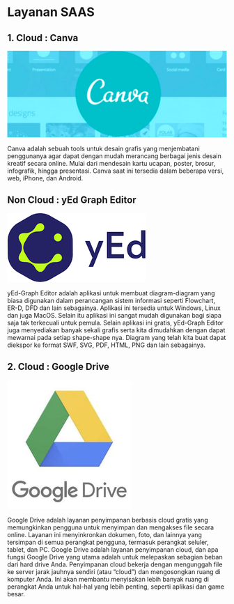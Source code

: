 # Layanan SAAS

## 1. Cloud : Canva

![](img/tugas/001.png)

Canva adalah sebuah tools untuk desain grafis yang menjembatani penggunanya agar dapat dengan mudah merancang berbagai jenis desain kreatif secara online. Mulai dari mendesain kartu ucapan, poster, brosur, infografik, hingga presentasi. Canva saat ini tersedia dalam beberapa versi, web, iPhone, dan Android.

## Non Cloud : yEd Graph Editor

![](img/tugas/002.png)

yEd-Graph Editor adalah aplikasi untuk membuat diagram-diagram yang biasa digunakan dalam perancangan sistem informasi seperti Flowchart, ER-D, DFD dan lain sebagainya. Aplikasi ini tersedia untuk Windows, Linux dan juga MacOS. Selain itu aplikasi ini sangat mudah digunakan bagi siapa saja tak terkecuali untuk pemula.
Selain aplikasi ini gratis, yEd-Graph Editor juga menyediakan banyak sekali grafis serta kita dimudahkan dengan dapat mewarnai pada setiap shape-shape nya. Diagram yang telah kita buat dapat diekspor ke format SWF, SVG, PDF, HTML, PNG dan lain sebagainya.

## 2. Cloud : Google Drive

![](img/tugas/003.png)

Google Drive adalah layanan penyimpanan berbasis cloud gratis yang memungkinkan pengguna untuk menyimpan dan mengakses file secara online. Layanan ini menyinkronkan dokumen, foto, dan lainnya yang tersimpan di semua perangkat pengguna, termasuk perangkat seluler, tablet, dan PC.
Google Drive adalah layanan penyimpanan cloud, dan apa fungsi Google Drive yang utama adalah untuk melepaskan sebagian beban dari hard drive Anda. Penyimpanan
cloud bekerja dengan mengunggah file ke server jarak jauhnya sendiri (atau “cloud”) dan mengosongkan ruang di komputer Anda. Ini akan membantu menyisakan lebih banyak ruang di perangkat Anda untuk hal-hal yang lebih penting, seperti aplikasi dan game besar.
